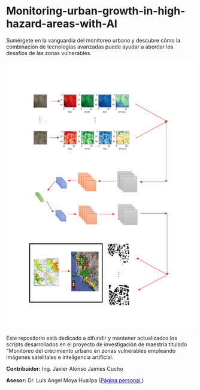 # Monitoring-urban-growth-in-high-hazard-areas-with-AI

Sumérgete en la vanguardia del monitoreo urbano y descubre cómo la combinación de tecnologías avanzadas puede ayudar a abordar los desafíos de las zonas vulnerables.

![Advance](IMG/IMG3.png)

Este repositorio está dedicado a difundir y mantener actualizados los scripts desarrollados en el proyecto de investigación de maestría titulado "Monitoreo del crecimiento urbano en zonas vulnerables empleando imágenes satelitales e inteligencia artificial.

**Contribuidor:** Ing. Javier Alonso Jaimes Cucho

**Asesor:** Dr. Luis Angel Moya Huallpa ([<span style="color:blue">Página personal.</span>](https://scholar.google.co.jp/citations?user=uJc3iy4AAAAJ&hl=en))


